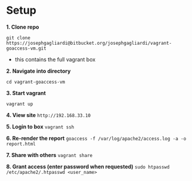 # Setup
**1. Clone repo**

```git clone https://josephgagliardi@bitbucket.org/josephgagliardi/vagrant-goaccess-vm.git ```

- this contains the full vagrant box

**2. Navigate into directory**

```cd vagrant-goaccess-vm ```

**3. Start vagrant**

```vagrant up ```

**4. View site**
```http://192.168.33.10```

**5. Login to box**
```vagrant ssh```

**6. Re-render the report**
```goaccess -f /var/log/apache2/access.log -a -o report.html```

**7. Share with others**
```vagrant share```

**8. Grant access (enter password when requested)**
```sudo htpasswd /etc/apache2/.htpasswd <user_name>```

